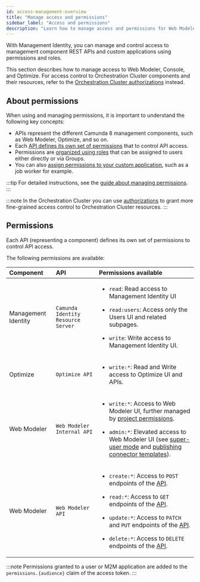 ```yaml
---
id: access-management-overview
title: "Manage access and permissions"
sidebar_label: "Access and permissions"
description: "Learn how to manage access and permissions for Web Modeler, Console, and Optimize using Management Identity."
---
```


With Management Identity, you can manage and control access to management component REST APIs and custom applications using permissions and roles.

This section describes how to manage access to Web Modeler, Console, and Optimize. For access control to Orchestration Cluster components and their resources, refer to the [Orchestration Cluster authorizations](/components/concepts/access-control/authorizations.md) instead.

## About permissions

When using and managing permissions, it is important to understand the following key concepts:

- APIs represent the different Camunda 8 management components, such as Web Modeler, Optimize, and so on.
- Each [API defines its own set of permissions](#permissions) that to control API access.
- Permissions are [organized using roles](./manage-permissions.md#manage-permissions-for-roles) that can be assigned to users either directly or via Groups.
- You can also [assign permissions to your custom application](./manage-permissions.md#manage-application-permissions), such as a job worker for example.

:::tip
For detailed instructions, see the [guide about managing permissions](./manage-permissions.md).
:::

:::note
In the Orchestration Cluster you can use [authorizations](/components/concepts/access-control/authorizations.md) to grant more fine-grained access control to Orchestration Cluster resources.
:::

## Permissions

Each API (representing a component) defines its own set of permissions to control API access.

The following permissions are available:

| Component           | API                                | Permissions available                                                                                                                                                                                                                                                                                                                                                                                                                                                  |
| :------------------ | :--------------------------------- | :--------------------------------------------------------------------------------------------------------------------------------------------------------------------------------------------------------------------------------------------------------------------------------------------------------------------------------------------------------------------------------------------------------------------------------------------------------------------- |
| Management Identity | `Camunda Identity Resource Server` | <p><ul><li>`read`: Read access to Management Identity UI</li><li><p>`read:users`: Access only the Users UI and related subpages.</p></li><li><p>`write`: Write access to Management Identity UI.</p></li></ul></p>                                                                                                                                                                                                                                                     |
| Optimize            | `Optimize API`                     | <p><ul><li>`write:*`: Read and Write access to Optimize UI and APIs.</li></ul></p>                                                                                                                                                                                                                                                                                                                                                                                     |
| Web Modeler         | `Web Modeler Internal API`         | <p><ul><li>`write:*`: Access to Web Modeler UI, further managed by [project permissions](/components/modeler/web-modeler/collaboration.md#access-rights-and-permissions).</li><li><p>`admin:*`: Elevated access to Web Modeler UI (see [super-user mode](/components/modeler/web-modeler/collaboration.md#super-user-mode) and [publishing connector templates](/components/connectors/manage-connector-templates.md#publish-a-connector-template)).</p></li></ul></p> |
| Web Modeler         | `Web Modeler API`                  | <p><ul><li>`create:*`: Access to `POST` endpoints of the [API](/apis-tools/web-modeler-api/index.md).</li><li><p>`read:*`: Access to `GET` endpoints of the [API](/apis-tools/web-modeler-api/index.md).</p></li><li><p>`update:*`: Access to `PATCH` and `PUT` endpoints of the [API](/apis-tools/web-modeler-api/index.md).</p></li><li><p>`delete:*`: Access to `DELETE` endpoints of the [API](/apis-tools/web-modeler-api/index.md).</p></li></ul></p>            |

:::note
Permissions granted to a user or M2M application are added to the `permissions.{audience}` claim of the access token.
:::
